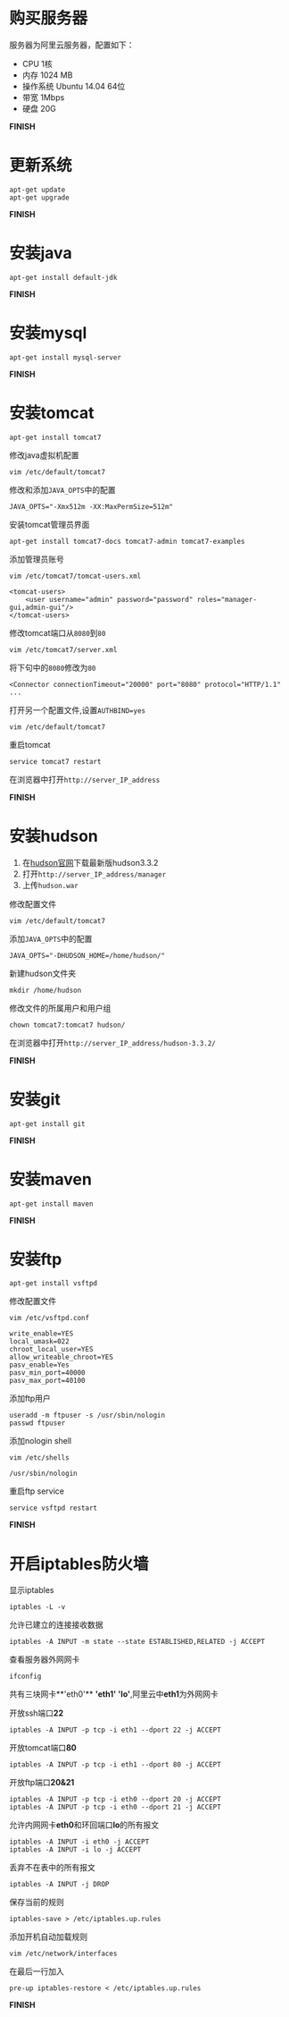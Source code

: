 # 购买服务器
服务器为阿里云服务器，配置如下：
- CPU 1核
- 内存 1024 MB
- 操作系统 Ubuntu 14.04 64位
- 带宽 1Mbps
- 硬盘 20G

**FINISH**

# 更新系统

    apt-get update
    apt-get upgrade

**FINISH**

# 安装java

    apt-get install default-jdk

**FINISH**

# 安装mysql

    apt-get install mysql-server

**FINISH**

# 安装tomcat

    apt-get install tomcat7

修改java虚拟机配置

    vim /etc/default/tomcat7
    
修改和添加`JAVA_OPTS`中的配置

    JAVA_OPTS="-Xmx512m -XX:MaxPermSize=512m"
    
安装tomcat管理员界面

    apt-get install tomcat7-docs tomcat7-admin tomcat7-examples
    
添加管理员账号

    vim /etc/tomcat7/tomcat-users.xml
    
    <tomcat-users>
        <user username="admin" password="password" roles="manager-gui,admin-gui"/>
    </tomcat-users>

修改tomcat端口从`8080`到`80`

    vim /etc/tomcat7/server.xml

将下句中的`8080`修改为`80`    
    
    <Connector connectionTimeout="20000" port="8080" protocol="HTTP/1.1" ...
    
打开另一个配置文件,设置`AUTHBIND=yes`

    vim /etc/default/tomcat7

重启tomcat

    service tomcat7 restart
    
在浏览器中打开`http://server_IP_address`

**FINISH**

# 安装hudson

1. 在[hudson官网](http://www.eclipse.org/hudson/download.php)下载最新版hudson3.3.2
2. 打开`http://server_IP_address/manager`
3. 上传`hudson.war`

修改配置文件

    vim /etc/default/tomcat7
    
添加`JAVA_OPTS`中的配置

    JAVA_OPTS="-DHUDSON_HOME=/home/hudson/"

新建hudson文件夹

    mkdir /home/hudson
    
修改文件的所属用户和用户组

    chown tomcat7:tomcat7 hudson/
    
在浏览器中打开`http://server_IP_address/hudson-3.3.2/`

**FINISH**

# 安装git

    apt-get install git

**FINISH**
    
# 安装maven

    apt-get install maven

**FINISH**
    
# 安装ftp

    apt-get install vsftpd

修改配置文件

    vim /etc/vsftpd.conf
    
    write_enable=YES
    local_umask=022
    chroot_local_user=YES
    allow_writeable_chroot=YES
    pasv_enable=Yes
    pasv_min_port=40000
    pasv_max_port=40100
    
添加ftp用户

    useradd -m ftpuser -s /usr/sbin/nologin
    passwd ftpuser
    
添加nologin shell

    vim /etc/shells
    
    /usr/sbin/nologin
    
重启ftp service

    service vsftpd restart

**FINISH**
    
# 开启iptables防火墙

显示iptables

    iptables -L -v
    
允许已建立的连接接收数据

    iptables -A INPUT -m state --state ESTABLISHED,RELATED -j ACCEPT
    
查看服务器外网网卡

    ifconfig
    
共有三块网卡**'eth0'** **'eth1'** **'lo'**,阿里云中**eth1**为外网网卡
    
开放ssh端口**22**

    iptables -A INPUT -p tcp -i eth1 --dport 22 -j ACCEPT
    
开放tomcat端口**80**

    iptables -A INPUT -p tcp -i eth1 --dport 80 -j ACCEPT
    
开放ftp端口**20&21**

    iptables -A INPUT -p tcp -i eth0 --dport 20 -j ACCEPT
    iptables -A INPUT -p tcp -i eth0 --dport 21 -j ACCEPT

允许内网网卡**eth0**和环回端口**lo**的所有报文

    iptables -A INPUT -i eth0 -j ACCEPT
    iptables -A INPUT -i lo -j ACCEPT
    
丢弃不在表中的所有报文

    iptables -A INPUT -j DROP

保存当前的规则

    iptables-save > /etc/iptables.up.rules
    
添加开机自动加载规则

    vim /etc/network/interfaces
    
在最后一行加入

    pre-up iptables-restore < /etc/iptables.up.rules

**FINISH**
